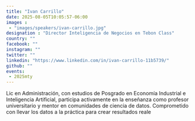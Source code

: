 ```yaml
---
title: "Ivan Carrillo"
date: 2025-08-05T10:05:57-06:00
images : 
 - "images/speakers/ivan-carrillo.jpg"
designation : "Director Inteligencia de Negocios en Tebon Class"
country: ""
facebook: ""
instagram: ""
twitter: ""
linkedin: "https://www.linkedin.com/in/ivan-carrillo-11b5739/"
github: ""
events: 
 - 2025mty
---
```


Lic en Administración, con estudios de Posgrado en Economía Industrial e Inteligencia Artificial, participa activamente en la enseñanza como profesor universitario y mentor en comunidades de ciencia de datos. Comprometido con llevar los datos a la práctica para crear resultados reale